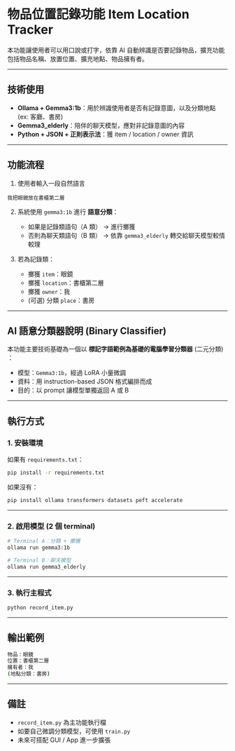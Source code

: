 # 物品位置記錄功能 Item Location Tracker

本功能讓使用者可以用口說或打字，依靠 AI 自動辨識是否要記錄物品，擴充功能包括物品名稱、放置位置、擴充地點、物品擁有者。

---

##  技術使用

* **Ollama + Gemma3:1b**：用於辨識使用者是否有記錄意圖，以及分類地點 (ex: 客廳、書房)
* **Gemma3\_elderly**：陪伴的聊天模型，應對非記錄意圖的內容
* **Python + JSON + 正則表示法**：獲 item / location / owner 資訊

---

## 功能流程

1. 使用者輸入一段自然語言

```
我把眼鏡放在書櫃第二層
```

2. 系統使用 `gemma3:1b` 進行 **語意分類**：

   * 如果是記錄類語句（A 類） → 進行擲獲
   * 否則為聊天類語句（B 類） → 依靠 `gemma3_elderly` 轉交給聊天模型較情較理

3. 若為記錄類：

   * 擲獲 `item`：眼鏡
   * 擲獲 `location`：書櫃第二層
   * 擲獲 `owner`：我
   * (可選) 分類 `place`：書房

---

## AI 語意分類器說明 (Binary Classifier)

本功能主要技術基礎為一個以 **標記字語範例為基礎的電腦學習分類器** (二元分類) ：

* 模型：`Gemma3:1b`，經過 LoRA 小量微調
* 資料：用 instruction-based JSON 格式編排而成
* 目的：以 prompt 讓模型單獨返回 A 或 B

---

## 執行方式

### 1. 安裝環境

如果有 `requirements.txt`：

```bash
pip install -r requirements.txt
```

如果沒有：

```bash
pip install ollama transformers datasets peft accelerate
```

---

### 2. 啟用模型 (2 個 terminal)

```bash
# Terminal A：分類 + 擲獲
ollama run gemma3:1b

# Terminal B：聊天模型
ollama run gemma3_elderly
```

---

### 3. 執行主程式

```bash
python record_item.py
```

---

## 輸出範例

```bash
物品：眼鏡
位置：書櫃第二層
擁有者：我
(地點分類：書房)
```

---

## 備註

* `record_item.py` 為主功能執行檔
* 如要自己微調分類模型，可使用 `train.py`
* 未來可搭配 GUI / App 進一步擴張
